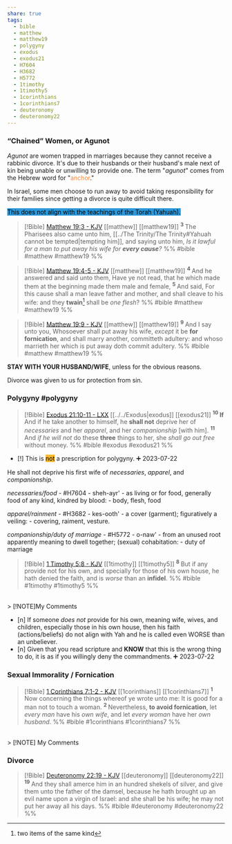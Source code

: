 ```yaml
---
share: true
tags:
  - bible
  - matthew
  - matthew19
  - polygyny
  - exodus
  - exodus21
  - H7604
  - H3682
  - H5772
  - 1timothy
  - 1timothy5
  - 1corinthians
  - 1corinthians7
  - deuteronomy
  - deuteronomy22
---
```



### “Chained” Women, or Agunot 
*Agunot* are women trapped in marriages because they cannot receive a rabbinic divorce. It's due to their husbands or their husband's male next of kin being unable or unwilling to provide one. The term "*agunot*" comes from the Hebrew word for "<span style='color:#fa8231'>anchor</span>."

In Israel, some men choose to run away to avoid taking responsibility for their families since getting a divorce is quite difficult there.

<mark style='background:#2d98da'>This does not align with the teachings of the Torah (Yahuah).</mark>

> [!Bible] [Matthew 19:3 - KJV](https://bible-api.com/Matthew+19:3?translation=kjv) [[matthew]] [[matthew19]]
>  <sup> **3** </sup>The Pharisees also came unto him, [[../The Trinity/The Trinity#Yahuah cannot be tempted|tempting him]], and saying unto him, *Is it lawful for a man to put away his wife for **every cause**?*
 %% #bible #matthew #matthew19 %%

> [!Bible] [Matthew 19:4-5 - KJV](https://bible-api.com/matt+19:4-5?translation=kjv) [[matthew]] [[matthew19]]
>  <sup> **4** </sup>And he answered and said unto them, Have ye not read, that he which made them at the beginning made them male and female, <sup> **5** </sup>And said, For this cause shall a man leave father and mother, and shall cleave to his wife: and they **twain**[^1] shall be *one flesh*?
 %% #bible #matthew #matthew19 %%

[^1]: two items of the same kind  

> [!Bible] [Matthew 19:9 - KJV](https://bible-api.com/matt+19:9?translation=kjv) [[matthew]] [[matthew19]]
>  <sup> **9** </sup>And I say unto you, Whosoever shall put away his wife, *except* it be **for fornication**, and shall marry another, committeth adultery: and whoso marrieth her which is put away doth commit adultery.
 %% #bible #matthew #matthew19 %%

**STAY WITH YOUR HUSBAND/WIFE**, unless for the obvious reasons.

Divorce was given to us for protection from sin.

### Polygyny #polygyny

> [!Bible] [Exodus 21:10-11 - LXX](http://qbible.com/brenton-septuagint/exodus/21.html#10) [[../../Exodus|exodus]] [[exodus21]]
>  <sup> **10** </sup>**If** And if he take another to himself, he **shall not** deprive her of *necessaries* and her *apparel*, and her *companionship* [with him]. <sup> **11** </sup>And *if he will not* do these **three** things to her, she *shall go out free* without money.
 %% #bible #exodus #exodus21 %%
 
- [!] This is <mark style='background:#f7b731'>not</mark> a prescription for polygyny. ➕ 2023-07-22

He shall not deprive his first wife of *necessaries*, *apparel*, and *companionship*.

*necessaries/food* - #H7604 - sheh-ayr' -  as living or for food, generally food of any kind, kindred by blood: - body, flesh, food

*apparel/rainment* - #H3682 - kes-ooth' - a cover (garment); figuratively a veiling: - covering, raiment, vesture. 

*companionship/duty of marriage* - #H5772 - o-naw' - from an unused root apparently meaning to dwell together; (sexual) cohabitation: - duty of marriage

> [!Bible] [1 Timothy 5:8 - KJV](https://bible-api.com/1tim+5:8?translation=kjv) [[1timothy]] [[1timothy5]]
>  <sup> **8** </sup>But if any provide not for his own, and specially for those of his own house, he hath denied the faith, and is *worse* than an **infidel**.
 %% #bible #1timothy #1timothy5 %%

<br>
> [!NOTE]My Comments

 - [n] If someone *does not* provide for his own, meaning wife, wives, and children, especially those in his own house, then his faith (actions/beliefs) do not align with Yah and he is called even WORSE than an unbeliever. 
 - [n] Given that you read scripture and **KNOW** that this is the wrong thing to do, it is as if you willingly deny the commandments. ➕ 2023-07-22

### Sexual Immorality / Fornication
> [!Bible] [1 Corinthians 7:1-2 - KJV](https://bible-api.com/1cor+7:1-2?translation=kjv) [[1corinthians]] [[1corinthians7]]
>  <sup> **1** </sup>Now concerning the things whereof ye wrote unto me: It is good for a man not to touch a woman. <sup> **2** </sup>Nevertheless, **to avoid fornication**, let *every man* have his *own wife*, and let *every woman* have her *own husband*.
 %% #bible #1corinthians #1corinthians7 %%

<br>
> [!NOTE] My Comments

### Divorce

> [!Bible] [Deuteronomy 22:19 - KJV](https://bible-api.com/deu+22:19?translation=kjv) [[deuteronomy]] [[deuteronomy22]]
>  <sup> **19** </sup>And they shall amerce him in an hundred shekels of silver, and give them unto the father of the damsel, because he hath brought up an evil name upon a virgin of Israel: and she shall be his wife; he may not put her away all his days.
 %% #bible #deuteronomy #deuteronomy22 %%